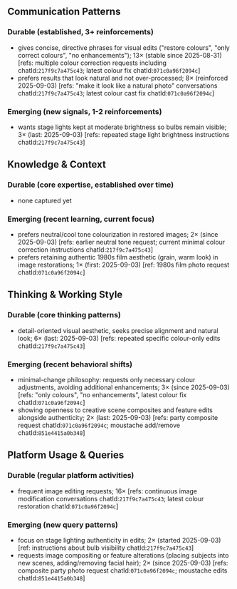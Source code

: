 ## Communication Patterns
### Durable (established, 3+ reinforcements)
- gives concise, directive phrases for visual edits ("restore colours", "only correct colours", "no enhancements"); 13× (stable since 2025-08-31) [refs: multiple colour correction requests including chatId:`217f9c7a475c43`; latest colour fix chatId:`071c0a96f2094c`]
- prefers results that look natural and not over-processed; 8× (reinforced 2025-09-03) [refs: "make it look like a natural photo" conversations chatId:`217f9c7a475c43`; latest colour cast fix chatId:`071c0a96f2094c`]

### Emerging (new signals, 1-2 reinforcements)
- wants stage lights kept at moderate brightness so bulbs remain visible; 3× (last: 2025-09-03) [refs: repeated stage light brightness instructions chatId:`217f9c7a475c43`]

## Knowledge & Context
### Durable (core expertise, established over time)
- none captured yet

### Emerging (recent learning, current focus)  
- prefers neutral/cool tone colourization in restored images; 2× (since 2025-09-03) [refs: earlier neutral tone request; current minimal colour correction instructions chatId:`217f9c7a475c43`]
- prefers retaining authentic 1980s film aesthetic (grain, warm look) in image restorations; 1× (first: 2025-09-03) [ref: 1980s film photo request chatId:`071c0a96f2094c`]

## Thinking & Working Style
### Durable (core thinking patterns)
- detail-oriented visual aesthetic, seeks precise alignment and natural look; 6× (last: 2025-09-03) [refs: repeated specific colour-only edits chatId:`217f9c7a475c43`]

### Emerging (recent behavioral shifts)
- minimal-change philosophy: requests only necessary colour adjustments, avoiding additional enhancements; 3× (since 2025-09-03) [refs: "only colours", "no enhancements", latest colour fix chatId:`071c0a96f2094c`]
- showing openness to creative scene composites and feature edits alongside authenticity; 2× (last: 2025-09-03) [refs: party composite request chatId:`071c0a96f2094c`; moustache add/remove chatId:`851e4415a0b348`]

## Platform Usage & Queries
### Durable (regular platform activities)
- frequent image editing requests; 16× [refs: continuous image modification conversations chatId:`217f9c7a475c43`; latest colour restoration chatId:`071c0a96f2094c`]

### Emerging (new query patterns)
- focus on stage lighting authenticity in edits; 2× (started 2025-09-03) [ref: instructions about bulb visibility chatId:`217f9c7a475c43`]
- requests image compositing or feature alterations (placing subjects into new scenes, adding/removing facial hair); 2× (since 2025-09-03) [refs: composite party photo request chatId:`071c0a96f2094c`; moustache edits chatId:`851e4415a0b348`]